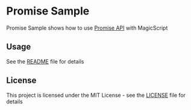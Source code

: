 # Promise Sample

Promise Sample shows how to use [Promise API](https://developer.mozilla.org/en-US/docs/Web/JavaScript/Reference/Global_Objects/Promise) with MagicScript

## Usage

See the [README](../README.md) file for details

## License

This project is licensed under the MIT License - see the [LICENSE](../LICENSE.md) file for details
